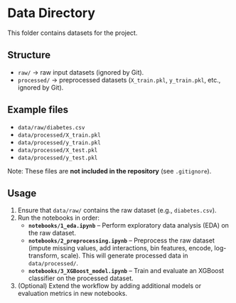 # Data Directory

This folder contains datasets for the project.  

## Structure
- `raw/` → raw input datasets (ignored by Git).  
- `processed/` → preprocessed datasets (`X_train.pkl`, `y_train.pkl`, etc., ignored by Git).  

## Example files
- `data/raw/diabetes.csv`
- `data/processed/X_train.pkl`
- `data/processed/y_train.pkl`
- `data/processed/X_test.pkl`
- `data/processed/y_test.pkl`

Note: These files are **not included in the repository** (see `.gitignore`).  

## Usage
1. Ensure that `data/raw/` contains the raw dataset (e.g., `diabetes.csv`). 
2. Run the notebooks in order:
   - **`notebooks/1_eda.ipynb`** – Perform exploratory data analysis (EDA) on the raw dataset.
   - **`notebooks/2_preprocessing.ipynb`** – Preprocess the raw dataset (impute missing values, add interactions, bin features, encode, log-transform, scale). This will generate processed data in `data/processed/`.
   - **`notebooks/3_XGBoost_model.ipynb`** – Train and evaluate an XGBoost classifier on the processed dataset.
3. (Optional) Extend the workflow by adding additional models or evaluation metrics in new notebooks.

